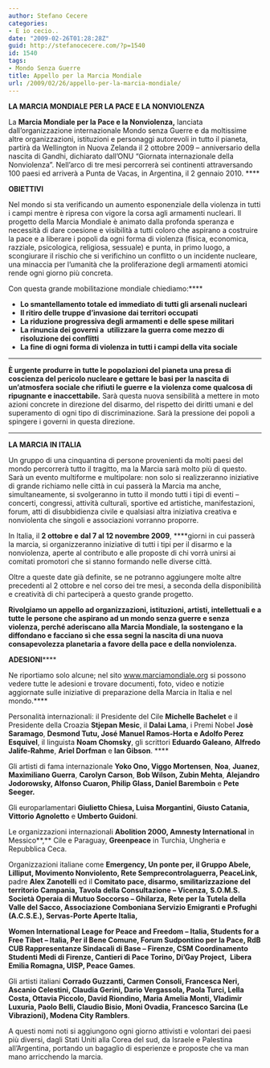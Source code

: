 ```yaml
---
author: Stefano Cecere
categories:
- E io cecio..
date: "2009-02-26T01:28:28Z"
guid: http://stefanocecere.com/?p=1540
id: 1540
tags:
- Mondo Senza Guerre
title: Appello per la Marcia Mondiale
url: /2009/02/26/appello-per-la-marcia-mondiale/
---
```


**LA MARCIA MONDIALE PER LA PACE E LA NONVIOLENZA**

La **Marcia Mondiale per la Pace e la Nonviolenza,** lanciata  dall’organizzazione internazionale Mondo senza Guerre e da moltissime altre organizzazioni, istituzioni e personaggi autorevoli in tutto il pianeta, partirà da Wellington in Nuova Zelanda il 2 ottobre 2009 – anniversario della nascita di Gandhi, dichiarato dall’ONU “Giornata internazionale della Nonviolenza”. Nell’arco di tre mesi percorrerà sei continenti attraversando 100 paesi ed arriverà a Punta de Vacas, in Argentina, il 2 gennaio 2010. ****

**OBIETTIVI**

Nel mondo si sta verificando un aumento esponenziale della violenza in tutti i campi mentre è ripresa con vigore la corsa agli armamenti nucleari. Il progetto della Marcia Mondiale è animato dalla profonda speranza e necessità di dare coesione e visibilità a tutti coloro che aspirano a costruire la pace e a liberare i popoli da ogni forma di violenza (fisica, economica, razziale, psicologica, religiosa, sessuale) e punta, in primo luogo, a scongiurare il rischio che si verifichino un conflitto o un incidente nucleare, una minaccia per l’umanità che la proliferazione degli armamenti atomici rende ogni giorno più concreta.

Con questa grande mobilitazione mondiale chiediamo:****

  * **Lo smantellamento totale ed immediato di tutti gli arsenali nucleari** 
  * **Il ritiro delle truppe d’invasione dai territori occupati** 
  * **La riduzione progressiva degli armamenti e delle spese militari** 
  * **La rinuncia dei governi a  utilizzare la guerra come mezzo di risoluzione dei conflitti**
  * **La fine di ogni forma di violenza in tutti i campi della vita sociale**

****

**È urgente produrre in tutte le popolazioni del pianeta una presa di coscienza del pericolo nucleare e gettare le basi per la nascita di un’atmosfera sociale che rifiuti le guerre e la violenza come qualcosa di ripugnante e inaccettabile.** Sarà questa nuova sensibilità a mettere in moto  azioni concrete in direzione del disarmo, del rispetto dei diritti umani e del superamento di ogni tipo di discriminazione. Sarà la pressione dei popoli a spingere i governi in questa direzione.

****

**LA MARCIA IN ITALIA**

Un gruppo di una cinquantina di persone provenienti da molti paesi del mondo percorrerà tutto il tragitto, ma la Marcia sarà molto più di questo. Sarà un evento multiforme e multipolare: non solo si realizzeranno iniziative di grande richiamo nelle città in cui passerà la Marcia ma anche, simultaneamente, si svolgeranno in tutto il mondo tutti i tipi di eventi – concerti, congressi, attività culturali, sportive ed artistiche, manifestazioni, forum, atti di disubbidienza civile e qualsiasi altra iniziativa creativa e nonviolenta che singoli e associazioni vorranno proporre.

In Italia, il **2 ottobre e** **dal 7 al 12 novembre 2009**, ****giorni in cui passerà la marcia, si organizzeranno iniziative di tutti i tipi per il disarmo e la nonviolenza, aperte al contributo e alle proposte di chi vorrà unirsi ai comitati promotori che si stanno formando nelle diverse città.

Oltre a queste date già definite, se ne potranno aggiungere molte altre precedenti al 2 ottobre e nel corso dei tre mesi, a seconda della disponibilità e creatività di chi parteciperà a questo grande progetto.

**Rivolgiamo un appello ad organizzazioni, istituzioni, artisti, intellettuali e a tutte le persone che aspirano ad un mondo senza guerre e senza violenza, perché aderiscano alla Marcia Mondiale, la sostengano e la diffondano e facciano sì che essa segni la nascita di una nuova consapevolezza planetaria a favore della pace e della nonviolenza.**

**ADESIONI******

Ne riportiamo solo alcune; nel sito <span>www.marciamondiale.org</span> si possono vedere tutte le adesioni e trovare documenti, foto, video e notizie aggiornate sulle iniziative di preparazione della Marcia in Italia e nel mondo.****

Personalità internazionali: il Presidente del Cile **Michelle Bachelet** e il Presidente della Croazia **Stjepan Mesic**, il **Dalai Lama**, i Premi Nobel **Josè Saramago**, **Desmond Tutu, José Manuel Ramos-Horta e Adolfo Perez Esquivel**, il linguista **Noam Chomsky**, gli scrittori **Eduardo Galeano**, **Alfredo** **Jalife-Rahme**, **Ariel Dorfman** e **Ian Gibson**. ****

Gli artisti di fama internazionale **Yoko Ono, Viggo Mortensen**, **Noa**, **Juanez**, **Maximiliano Guerra**, **Carolyn Carson**, **Bob Wilson, Zubin Mehta**, **Alejandro Jodorowsky, Alfonso Cuaron, Philip Glass, Daniel Baremboin** e **Pete Seeger.**

Gli europarlamentari **Giulietto Chiesa, Luisa Morgantini, Giusto Catania,** **Vittorio Agnoletto** e **Umberto Guidoni**.

Le organizzazioni internazionali **Abolition 2000, Amnesty International** in Messico**,** Cile e Paraguay, **Greenpeace** in Turchia, Ungheria e Repubblica Ceca.

Organizzazioni italiane come **Emergency, Un ponte per, il Gruppo Abele, Lilliput, Movimento Nonviolento, Rete Semprecontrolaguerra, PeaceLink,** padre **Alex Zanotelli** ed il **Comitato pace, disarmo, smilitarizzazione del territorio Campania, Tavola della Consultazione – Vicenza,** <span></span>**S.O.M.S. Società Operaia di Mutuo Soccorso – Ghilarza,** <span></span>**Rete per la Tutela della Valle del Sacco, Associazione Comboniana Servizio Emigranti e Profughi (A.C.S.E.), Servas-Porte Aperte Italia,**

**Women International Leage for Peace and Freedom – Italia, Students for a Free Tibet – Italia, Per il Bene Comune, Forum Sudpontino per la Pace, RdB CUB Rappresentanze Sindacali di Base – Firenze, CSM Coordinamento Studenti Medi di Firenze, Cantieri di Pace Torino, Di&#8217;Gay Project,  Libera Emilia Romagna, UISP, Peace Games**.

Gli artisti italiani **Corrado Guzzanti, Carmen Consoli, Francesca Neri, Ascanio Celestini, Claudia Gerini, Dario Vergassola, Paola Turci, Lella Costa, Ottavia Piccolo, David Riondino, Maria Amelia Monti, Vladimir Luxuria, Paolo Belli, Claudio Bisio, Moni Ovadia, Francesco Sarcina (Le Vibrazioni), Modena City Ramblers**.

A questi nomi noti si aggiungono ogni giorno attivisti e volontari dei paesi più diversi, dagli Stati Uniti alla Corea del sud, da Israele e Palestina all’Argentina, portando un bagaglio di esperienze e proposte che va man mano arricchendo la marcia.